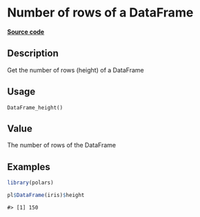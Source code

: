 

# Number of rows of a DataFrame

[**Source code**](https://github.com/pola-rs/r-polars/tree/main/R/dataframe__frame.R#L444)

## Description

Get the number of rows (height) of a DataFrame

## Usage

<pre><code class='language-R'>DataFrame_height()
</code></pre>

## Value

The number of rows of the DataFrame

## Examples

``` r
library(polars)

pl$DataFrame(iris)$height
```

    #> [1] 150
